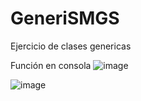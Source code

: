 # GeneriSMGS
Ejercicio de clases genericas



Función en consola
![image](https://github.com/user-attachments/assets/0b70788f-6d98-4fe7-9947-ddf45567edeb)

![image](https://github.com/user-attachments/assets/acf4cbf4-e07e-48cc-9e80-e6dd10d084f9)



